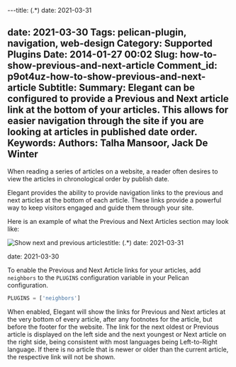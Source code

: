 ---title: (.*)
date: 2021-03-31

date: 2021-03-30
Tags: pelican-plugin, navigation, web-design
Category: Supported Plugins
Date: 2014-01-27 00:02
Slug: how-to-show-previous-and-next-article
Comment_id: p9ot4uz-how-to-show-previous-and-next-article
Subtitle:
Summary: Elegant can be configured to provide a Previous and Next article link at the bottom of your articles. This allows for easier navigation through the site if you are looking at articles in published date order.
Keywords:
Authors: Talha Mansoor, Jack De Winter
---

When reading a series of articles on a website, a reader often desires to view the articles in
chronological order by publish date.

Elegant provides the ability to provide navigation links to the previous and next articles at
the bottom of each article. These links provide a powerful way to keep visitors engaged
and guide them through your site.

Here is an example of what the Previous and Next Articles section may look like:

![Show next and previous articles]({static}/images/elegant-theme_previous-next-article.png)title: (.*)
date: 2021-03-31

date: 2021-03-30

To enable the Previous and Next Article links for your articles, add `neighbors` to the
`PLUGINS` configuration variable in your Pelican configuration.

```python
PLUGINS = ['neighbors']
```

When enabled, Elegant will show the links for Previous and Next articles at the very bottom of
every article, after any footnotes for the article, but before the footer for the website. The
link for the next oldest or Previous article is displayed on the left side and the next
youngest or Next article on the right side, being consistent with most languages being
Left-to-Right language. If there is no article that is newer or older than the current article,
the respective link will not be shown.
